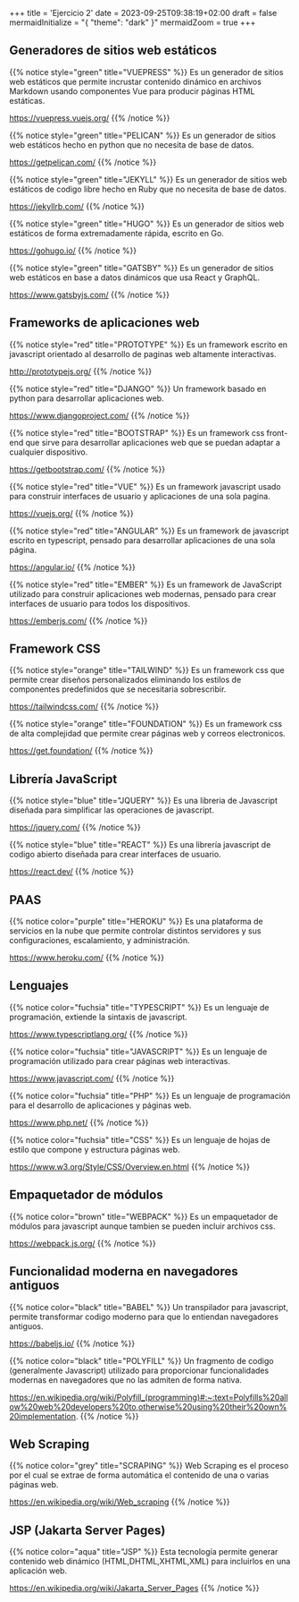 +++
title = 'Ejercicio 2'
date = 2023-09-25T09:38:19+02:00
draft = false
mermaidInitialize = "{ \"theme\": \"dark\" }"
mermaidZoom = true
+++

## Generadores de sitios web estáticos

{{% notice style="green" title="VUEPRESS" %}}
Es un generador de sitios web estáticos que permite incrustar contenido dinámico en archivos Markdown usando componentes Vue para producir páginas HTML estáticas.

https://vuepress.vuejs.org/
{{% /notice %}}

{{% notice style="green" title="PELICAN" %}}
Es un generador de sitios web estáticos hecho en python que no necesita de base de datos.

https://getpelican.com/
{{% /notice %}}

{{% notice style="green" title="JEKYLL" %}}
Es un generador de sitios web estáticos de codigo libre hecho en Ruby que no necesita de base de datos.

https://jekyllrb.com/
{{% /notice %}}

{{% notice style="green" title="HUGO" %}}
Es un generador de sitios web estáticos de forma extremadamente rápida, escrito en Go. 

https://gohugo.io/
{{% /notice %}}

{{% notice style="green" title="GATSBY" %}}
Es un generador de sitios web estáticos en base a datos dinámicos que usa React y GraphQL.

https://www.gatsbyjs.com/
{{% /notice %}}

## Frameworks de aplicaciones web

{{% notice style="red" title="PROTOTYPE" %}}
Es un framework escrito en javascript orientado al desarrollo de paginas web altamente interactivas.

http://prototypejs.org/
{{% /notice %}}

{{% notice style="red" title="DJANGO" %}}
Un framework basado en python para desarrollar aplicaciones web.

https://www.djangoproject.com/
{{% /notice %}}

{{% notice style="red" title="BOOTSTRAP" %}}
Es un framework css front-end que sirve para desarrollar aplicaciones web que se puedan adaptar a cualquier dispositivo.

https://getbootstrap.com/
{{% /notice %}}

{{% notice style="red" title="VUE" %}}
Es un framework javascript usado para construir interfaces de usuario y aplicaciones de una sola pagina.

https://vuejs.org/
{{% /notice %}}

{{% notice style="red" title="ANGULAR" %}}
Es un framework de javascript escrito en typescript, pensado para desarrollar aplicaciones de una sola página.

https://angular.io/
{{% /notice %}}

{{% notice style="red" title="EMBER" %}}
Es un framework de JavaScript utilizado para construir aplicaciones web modernas, pensado para crear interfaces de usuario para todos los dispositivos.

https://emberjs.com/
{{% /notice %}}

## Framework CSS

{{% notice style="orange" title="TAILWIND" %}}
Es un framework css que permite crear diseños personalizados eliminando los estilos de 	componentes predefinidos que se necesitaria sobrescribir.

https://tailwindcss.com/
{{% /notice %}}

{{% notice style="orange" title="FOUNDATION" %}}
Es un framework css de alta complejidad que permite crear páginas web y correos electronicos.

https://get.foundation/
{{% /notice %}}

## Librería JavaScript

{{% notice style="blue" title="JQUERY" %}}
Es una libreria de Javascript diseñada para simplificar las operaciones de javascript.

https://jquery.com/
{{% /notice %}}

{{% notice style="blue" title="REACT" %}}
Es una librería javascript de codigo abierto diseñada para crear interfaces de usuario.

https://react.dev/
{{% /notice %}}

## PAAS

{{% notice color="purple" title="HEROKU" %}}
Es una plataforma de servicios en la nube que permite controlar distintos servidores y sus 	configuraciones, escalamiento, y administración.

https://www.heroku.com/
{{% /notice %}}

## Lenguajes

{{% notice color="fuchsia" title="TYPESCRIPT" %}}
Es un lenguaje de programación, extiende la sintaxis de javascript.

https://www.typescriptlang.org/
{{% /notice %}}

{{% notice color="fuchsia" title="JAVASCRIPT" %}}
Es un lenguaje de programación utilizado para crear páginas web interactivas.

https://www.javascript.com/
{{% /notice %}}

{{% notice color="fuchsia" title="PHP" %}}
Es un lenguaje de programación para el desarrollo de aplicaciones y páginas web.

https://www.php.net/
{{% /notice %}}

{{% notice color="fuchsia" title="CSS" %}}
Es un lenguaje de hojas de estilo que compone y estructura páginas web.

https://www.w3.org/Style/CSS/Overview.en.html
{{% /notice %}}

## Empaquetador de módulos

{{% notice color="brown" title="WEBPACK" %}}
Es un empaquetador de módulos para javascript aunque tambien se pueden incluir archivos css.

https://webpack.js.org/
{{% /notice %}}

## Funcionalidad moderna en navegadores antiguos

{{% notice color="black" title="BABEL" %}}
Un transpilador para javascript, permite transformar codigo moderno para que lo entiendan navegadores antiguos.

https://babeljs.io/
{{% /notice %}}

{{% notice color="black" title="POLYFILL" %}}
Un fragmento de codigo (generalmente Javascript) utilizado para proporcionar funcionalidades modernas en navegadores que no las admiten de forma nativa.

https://en.wikipedia.org/wiki/Polyfill_(programming)#:~:text=Polyfills%20allow%20web%20developers%20to,otherwise%20using%20their%20own%20implementation.
{{% /notice %}}

## Web Scraping

{{% notice color="grey" title="SCRAPING" %}}
Web Scraping es el proceso por el cual se extrae de forma automática el contenido de una o varias páginas web.

https://en.wikipedia.org/wiki/Web_scraping
{{% /notice %}}

## JSP (Jakarta Server Pages)

{{% notice color="aqua" title="JSP" %}}
Esta tecnología permite generar contenido web dinámico (HTML,DHTML,XHTML,XML) para incluirlos 	en una aplicación web.

https://en.wikipedia.org/wiki/Jakarta_Server_Pages
{{% /notice %}}

